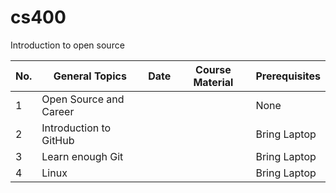 # cs400

Introduction to open source 


|No.| General Topics        | Date        | Course Material| Prerequisites|
|---|-----------------------|-------------|----------------|--------------|
|1  |Open Source and Career |             |                | None         |
|2  |Introduction to GitHub |             |                | Bring Laptop |
|3  |Learn enough Git       |             |                | Bring Laptop |    
|4  |Linux                  |             |                | Bring Laptop | 
 
